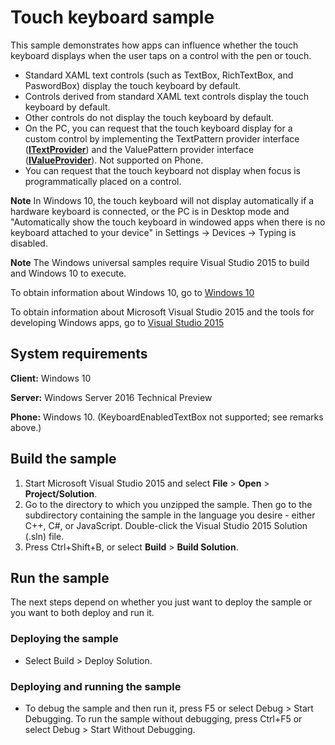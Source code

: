 <!---
  category: CustomUserInteractions Touch
  samplefwlink: http://go.microsoft.com/fwlink/p/?LinkId=627612
--->

# Touch keyboard sample

This sample demonstrates how apps can influence whether the touch keyboard displays when the user taps on a control with the pen or touch.

* Standard XAML text controls (such as TextBox, RichTextBox, and PaswordBox) display the touch keyboard by default.
* Controls derived from standard XAML text controls display the touch keyboard by default.
* Other controls do not display the touch keyboard by default.
* On the PC, you can request that the touch keyboard display for a custom control
  by implementing the TextPattern provider interface ([**ITextProvider**](http://msdn.microsoft.com/library/windows/apps/br242627))
  and the ValuePattern provider interface ([**IValueProvider**](http://msdn.microsoft.com/library/windows/apps/br242663)).
  Not supported on Phone.
* You can request that the touch keyboard not display when focus is programmatically placed on a control.

**Note** In Windows 10,
the touch keyboard will not display automatically if a hardware keyboard is connected,
or the PC is in Desktop mode and "Automatically show the touch keyboard in windowed apps when there is no keyboard attached to your device" in Settings -> Devices -> Typing is disabled.

**Note** The Windows universal samples require Visual Studio 2015 to build and Windows 10 to execute.
 
To obtain information about Windows 10, go to [Windows 10](http://go.microsoft.com/fwlink/?LinkID=532421)

To obtain information about Microsoft Visual Studio 2015 and the tools for developing Windows apps, go to [Visual Studio 2015](http://go.microsoft.com/fwlink/?LinkID=532422)

## System requirements

**Client:** Windows 10

**Server:** Windows Server 2016 Technical Preview

**Phone:** Windows 10. (KeyboardEnabledTextBox not supported; see remarks above.)

## Build the sample

1. Start Microsoft Visual Studio 2015 and select **File** \> **Open** \> **Project/Solution**.
2. Go to the directory to which you unzipped the sample. Then go to the subdirectory containing the sample in the language you desire - either C++, C#, or JavaScript. Double-click the Visual Studio 2015 Solution (.sln) file. 
3. Press Ctrl+Shift+B, or select **Build** \> **Build Solution**. 

## Run the sample

The next steps depend on whether you just want to deploy the sample or you want to both deploy and run it.

### Deploying the sample

- Select Build > Deploy Solution. 

### Deploying and running the sample

- To debug the sample and then run it, press F5 or select Debug >  Start Debugging. To run the sample without debugging, press Ctrl+F5 or select Debug > Start Without Debugging. 


